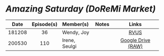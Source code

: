 # _Amazing Saturday (DoReMi Market)_

| **Date** | **Episode(s)** | **Member(s)** | **Notes** |                                           **Links**                                            |
|:--------:|:--------------:|:--------------|:---------:|:----------------------------------------------------------------------------------------------:|
|  181208  |       36       | Wendy, Joy    |           |       [RVUS](https://revelupsubs.com/2018/12/08/eng-181208-wendy-joy-amazing-saturday/)        |
|  200530  |      110       | Irene, Seulgi |           | [Google Drive \(RAW\)](https://drive.google.com/file/d/186JtOxjXqybMOMs31uYDdJ5BUssujVw_/view) |